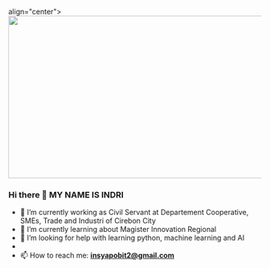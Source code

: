  align="center">
  <img src="data science.jpeg" width="524px" height="324px">
</p>

### Hi there 👋 MY NAME IS INDRI

- 🔭 I’m currently working as Civil Servant at Departement Cooperative, SMEs, Trade and Industri of Cirebon City
- 🌱 I’m currently learning about Magister Innovation Regional
- 🤔 I’m looking for help with learning python, machine learning and AI
- 
- 📫 How to reach me: **insyapobit2@gmail.com**

